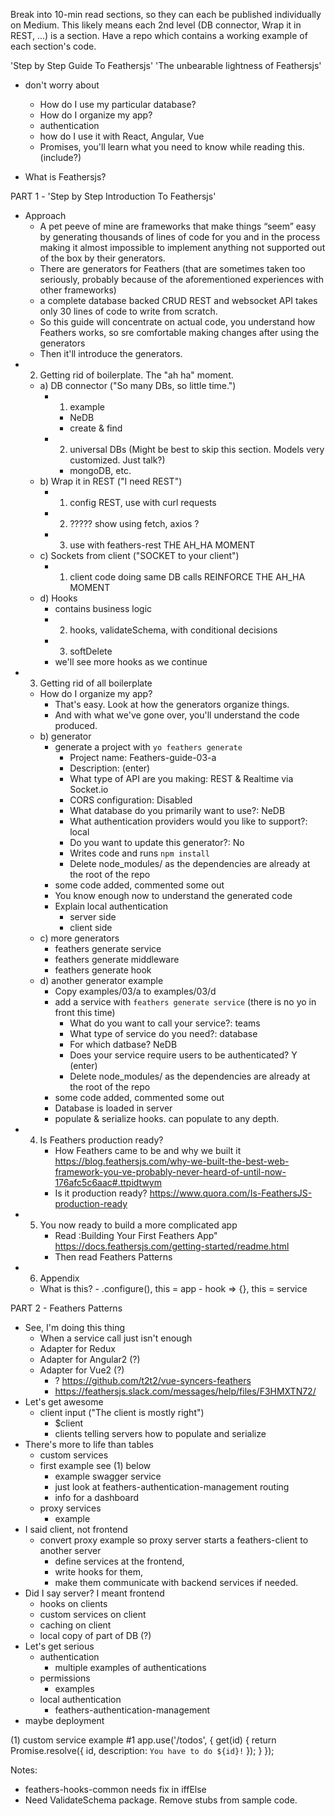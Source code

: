 
Break into 10-min read sections, so they can each be published individually on Medium.
This likely means each 2nd level (DB connector, Wrap it in REST, ...) is a section.
Have a repo which contains a working example of each section's code.

'Step by Step Guide To Feathersjs'
'The unbearable lightness of Feathersjs'

- don't worry about
    - How do I use my particular database?
    - How do I organize my app?
    - authentication
    - how do I use it with React, Angular, Vue
    - Promises, you'll learn what you need to know while reading this. (include?)

- What is Feathersjs?

PART 1 - 'Step by Step Introduction To Feathersjs'

- Approach
    - A pet peeve of mine are frameworks that make things “seem” easy by generating thousands of lines of code for you and in the process making it almost impossible to implement anything not supported out of the box by their generators.
    - There are generators for Feathers (that are sometimes taken too seriously, probably because of the aforementioned experiences with other frameworks)
    - a complete database backed CRUD REST and websocket API takes only 30 lines of code to write from scratch.
    - So this guide will concentrate on actual code, you understand how Feathers works, so sre comfortable making changes after using the generators
    - Then it'll introduce the generators.
- 02) Getting rid of boilerplate. The "ah ha" moment.
    - a) DB connector ("So many DBs, so little time.")
        - 1) example
            - NeDB
            - create & find
        - 2) universal DBs (Might be best to skip this section. Models very customized. Just talk?)
            - mongoDB, etc.
    - b) Wrap it in REST ("I need REST")
        - 1) config REST, use with curl requests
        - 2) ????? show using fetch, axios ?
        - 3) use with feathers-rest THE AH_HA MOMENT
    - c) Sockets from client ("SOCKET to your client")
        - 1) client code doing same DB calls REINFORCE THE AH_HA MOMENT
    - d) Hooks
        - contains business logic
        - 2) hooks, validateSchema, with conditional decisions
        - 3) softDelete
        - we'll see more hooks as we continue
- 03) Getting rid of all boilerplate
    - How do I organize my app?
        - That's easy. Look at how the generators organize things.
        - And with what we've gone over, you'll understand the code produced.
    - b) generator
        - generate a project with `yo feathers generate`
            - Project name: Feathers-guide-03-a
            - Description: (enter)
            - What type of API are you making: REST & Realtime via Socket.io
            - CORS configuration: Disabled
            - What database do you primarily want to use?: NeDB
            - What authentication providers would you like to support?: local
            - Do you want to update this generator?: No
            - Writes code and runs `npm install`
            - Delete node_modules/ as the dependencies are already at the root of the repo
        - some code added, commented some out
        - You know enough now to understand the generated code
        - Explain local authentication
            - server side
            - client side
    - c) more generators
        - feathers generate service
        - feathers generate middleware
        - feathers generate hook
    - d) another generator example
        - Copy examples/03/a to examples/03/d
        - add a service with `feathers generate service` (there is no yo in front this time)
            - What do you want to call your service?: teams
            - What type of service do you need?: database
            - For which datbase? NeDB
            - Does your service require users to be authenticated? Y (enter)
            - Delete node_modules/ as the dependencies are already at the root of the repo
        - some code added, commented some out
        - Database is loaded in server
        - populate & serialize hooks. can populate to any depth.
- 04) Is Feathers production ready?
        - How Feathers came to be and why we built it https://blog.feathersjs.com/why-we-built-the-best-web-framework-you-ve-probably-never-heard-of-until-now-176afc5c6aac#.ttpidtwym
        - Is it production ready? https://www.quora.com/Is-FeathersJS-production-ready
- 05) You now ready to build a more complicated app
        - Read :Building Your First Feathers App" https://docs.feathersjs.com/getting-started/readme.html
        - Then read Feathers Patterns
- 06) Appendix
    - What is this?
            - .configure(), this = app
            - hook => {}, this = service

PART 2 - Feathers Patterns

- See, I'm doing this thing
    - When a service call just isn't enough
    - Adapter for Redux
    - Adapter for Angular2 (?)
    - Adapter for Vue2 (?) 
        - ? https://github.com/t2t2/vue-syncers-feathers
        - https://feathersjs.slack.com/messages/help/files/F3HMXTN72/
- Let's get awesome
    - client input ("The client is mostly right")
        - $client
        - clients telling servers how to populate and serialize
- There's more to life than tables
    - custom services
    - first example see (1) below
        - example swagger service
        - just look at feathers-authentication-management routing
        - info for a dashboard
    - proxy services
        - example
- I said client, not frontend
    - convert proxy example so proxy server starts a feathers-client to another server
        - define services at the frontend,
        - write hooks for them,
        - make them communicate with backend services if needed.
- Did I say server? I meant frontend
    - hooks on clients
    - custom services on client
    - caching on client
    - local copy of part of DB (?)
- Let's get serious
    - authentication
        - multiple examples of authentications
    - permissions
        - examples
    - local authentication
        - feathers-authentication-management
- maybe deployment




(1) custom service example #1
app.use('/todos', {
  get(id) {
    return Promise.resolve({
      id,
      description: `You have to do ${id}!`
    });
  }
});


Notes:
- feathers-hooks-common needs fix in iffElse
- Need ValidateSchema package. Remove stubs from sample code.